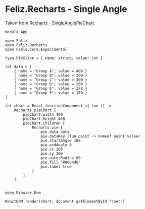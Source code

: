 # Feliz.Recharts - Single Angle

Taken from [Recharts - SingleAnglePieChart](http://recharts.org/en-US/examples/StraightAnglePieChart).

```fsharp:recharts-pie-singleangle
module App

open Feliz
open Feliz.Recharts
open Fable.Core.Experimental

type PieSlice = { name: string; value: int }

let data = [
    { name = "Group A"; value = 400 }
    { name = "Group B"; value = 300 }
    { name = "Group C"; value = 300 }
    { name = "Group D"; value = 200 }
    { name = "Group E"; value = 278 }
    { name = "Group F"; value = 189 }
]

let chart = React.functionComponent <| fun () ->
    Recharts.pieChart [
        pieChart.width 400
        pieChart.height 400
        pieChart.children [
            Recharts.pie [
                pie.data data
                pie.dataKey (fun point -> nameof point.value)
                pie.startAngle 180
                pie.endAngle 0
                pie.cx 200
                pie.cy 200
                pie.outerRadius 80
                pie.fill "#8884d8"
                pie.label true
            ]
        ]
    ]


open Browser.Dom

ReactDOM.render(chart, document.getElementById "root")
```